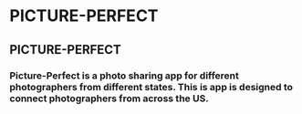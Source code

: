# PICTURE-PERFECT
## PICTURE-PERFECT
### Picture-Perfect is a photo sharing app for different photographers from different states. This is app is designed to connect photographers from across the US. 
